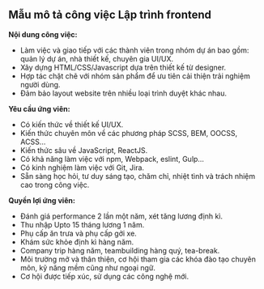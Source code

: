 ## **Mẫu mô tả công việc Lập trình frontend**

**Nội dung công việc:**

* Làm việc và giao tiếp với các thành viên trong nhóm dự án bao gồm: quản lý dự án, nhà thiết kế, chuyên gia UI/UX.
* Xây dựng HTML/CSS/Javascript dựa trên thiết kế từ designer.
* Hợp tác chặt chẽ với nhóm sản phẩm để ưu tiên cải thiện trải nghiệm người dùng.
* Đảm bảo layout website trên nhiều loại trình duyệt khác nhau.

**Yêu cầu ứng viên:**

* Có kiến thức về thiết kế UI/UX.
* Kiến thức chuyên môn về các phương pháp SCSS, BEM, OOCSS, ACSS…
* Kiến thức sâu về JavaScript, ReactJS.
* Có khả năng làm việc với npm, Webpack, eslint, Gulp…
* Có kinh nghiệm làm việc với Git, Jira.
* Sẵn sàng học hỏi, tư duy sáng tạo, chăm chỉ, nhiệt tình và trách nhiệm cao trong công việc.

**Quyền lợi ứng viên:**

* Đánh giá performance 2 lần một năm, xét tăng lương định kì.
* Thu nhập Upto 15 tháng lương 1 năm.
* Phụ cấp ăn trưa và phụ cấp gởi xe.
* Khám sức khỏe định kì hàng năm.
* Company trip hàng năm, teambuilding hàng quý, tea-break.
* Môi trường mở và thân thiện, cơ hội tham gia các khóa đào tạo chuyên môn, kỹ năng mềm cũng như ngoại ngữ.
* Cơ hội được tiếp xúc, sử dụng các công nghệ mới.
